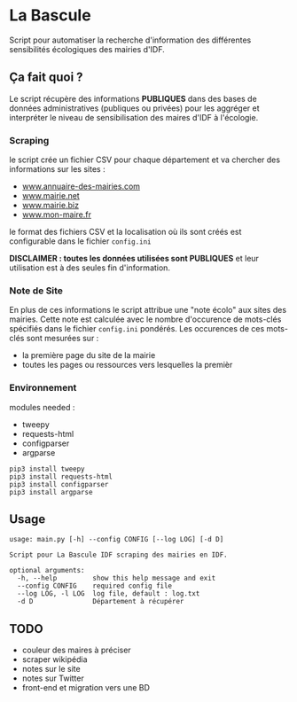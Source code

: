 # La Bascule
Script pour automatiser la recherche d'information des différentes sensibilités écologiques des mairies d'IDF.

## Ça fait quoi ?

Le script récupère des informations **PUBLIQUES** dans des bases de données administratives (publiques ou privées) pour les aggréger et interpréter le niveau de sensibilisation des maires d'IDF à l'écologie.

### Scraping

le script crée un fichier CSV pour chaque département et va chercher des informations sur les sites :
 * www.annuaire-des-mairies.com
 * www.mairie.net
 * www.mairie.biz
 * www.mon-maire.fr

le format des fichiers CSV et la localisation où ils sont créés est configurable dans le fichier `config.ini`

**DISCLAIMER : toutes les données utilisées sont PUBLIQUES** et leur utilisation est à des seules fin d'information.

### Note de Site

En plus de ces informations le script attribue une "note écolo" aux sites des mairies. Cette note est calculée avec le nombre d'occurence de mots-clés spécifiés dans le fichier `config.ini` pondérés.
Les occurences de ces mots-clés sont mesurées sur :
 * la première page du site de la mairie
 * toutes les pages ou ressources vers lesquelles la premièr

### Environnement
modules needed : 
 * tweepy
 * requests-html
 * configparser
 * argparse
```
pip3 install tweepy
pip3 install requests-html
pip3 install configparser
pip3 install argparse
```

## Usage

```
usage: main.py [-h] --config CONFIG [--log LOG] [-d D]

Script pour La Bascule IDF scraping des mairies en IDF.

optional arguments:
  -h, --help         show this help message and exit
  --config CONFIG    required config file
  --log LOG, -l LOG  log file, default : log.txt
  -d D               Département à récupérer
```

## TODO

 * couleur des maires à préciser
 * scraper wikipédia
 * notes sur le site
 * notes sur Twitter
 * front-end et migration vers une BD
